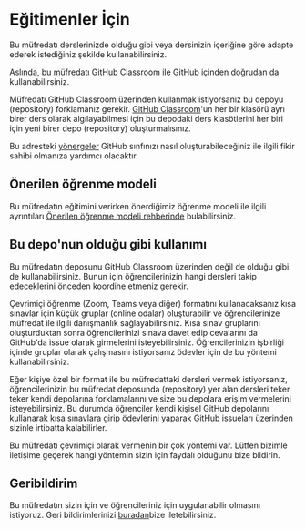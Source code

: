 # Eğitimenler İçin

Bu müfredatı derslerinizde olduğu gibi veya dersinizin içeriğine göre adapte ederek istediğiniz şekilde kullanabilirsiniz.

Aslında, bu müfredatı GitHub Classroom ile GitHub içinden doğrudan da kullanabilirsiniz.

Müfredatı GitHub Classroom üzerinden kullanmak istiyorsanız bu depoyu (repository) forklamanız gerekir. [GitHub Classroom](https://classroom.github.com/classrooms)'un her bir klasörü ayrı birer ders olarak algılayabilmesi için bu depodaki ders klasötlerini her biri için yeni birer depo (repository) oluşturmalısınız.

Bu adresteki [yönergeler](https://github.blog/2020-03-18-set-up-your-digital-classroom-with-github-classroom/) GitHub sınfınızı nasıl oluşturabileceğiniz ile ilgili fikir sahibi olmanıza yardımcı olacaktır.

## Önerilen öğrenme modeli

Bu müfredatın eğitimini verirken önerdiğimiz öğrenme modeli ile ilgili ayrıntıları [Önerilen öğrenme modeli rehberinde](recommended-learning-model.tr.md) bulabilirsiniz.

## Bu depo'nun olduğu gibi kullanımı

Bu müfredatın deposunu GitHub Classroom üzerinden değil de olduğu gibi de kullanabilirsiniz. Bunun için öğrencilerinizin hangi dersleri takip edeceklerini önceden koordine etmeniz gerekir.

Çevrimiçi öğrenme (Zoom, Teams veya diğer) formatını kullanacaksanız kısa sınavlar için küçük gruplar (online odalar) oluşturabilir ve öğrencilerinize müfredat ile ilgili danışmanlık sağlayabilirsiniz. Kısa sınav gruplarını oluşturduktan sonra öğrencilerinizi sınava davet edip cevalarını da GitHub'da issue olarak girmelerini isteyebilirsiniz. Öğrencilerinizin işbirliği içinde gruplar olarak çalışmasını istiyorsanız ödevler için de bu yöntemi kullanabilirsiniz. 

Eğer kişiye özel bir format ile bu müfredattaki dersleri vermek istiyorsanız, öğrencilerinizin bu müfredat deposunda (repository) yer alan dersleri teker teker kendi depolarına forklamalarını ve size bu depolara erişim vermelerini isteyebilirsiniz. Bu durumda öğrenciler kendi kişisel GitHub depolarını kullanarak kısa sınavlara girip ödevlerini yaparak GitHub issueları üzerinden sizinle irtibatta kalabilirler.


Bu müfredatı çevrimiçi olarak vermenin bir çok yöntemi var. Lütfen bizimle iletişime geçerek hangi yöntemin sizin için faydalı olduğunu bize bildirin.

## Geribildirim

Bu müfredatın sizin için ve öğrencileriniz için uygulanabilir olmasını istiyoruz.  Geri bildirimlerinizi [buradan](https://forms.microsoft.com/Pages/ResponsePage.aspx?id=v4j5cvGGr0GRqy180BHbR2humCsRZhxNuI79cm6n0hRUQzRVVU9VVlU5UlFLWTRLWlkyQUxORTg5WS4u)bize iletebilirsiniz.